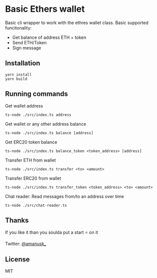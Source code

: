 # Basic Ethers wallet

Basic cli wrapper to work with the ethres wallet class. Basic supported funcitonality:

- Get balance of address ETH + token
- Send ETH/Token
- Sign message

## Installation

```
yarn install
yarn build
```

## Running commands

Get wallet address

```
ts-node ./src/index.ts address
```

Get wallet or any other address balance

```
ts-node ./src/index.ts balance [address]
```

Get ERC20 token balance

```
ts-node ./src/index.ts balance_token <token_address> [address]
```

Transfer ETH from wallet

```
ts-node ./src/index.ts transfer <to> <amount>
```

Transfer ERC20 from wallet

```
ts-node ./src/index.ts transfer_token <token_address> <to> <amount>
```

Chat reader: Read messages from/to an address over time

```
ts-node ./src/chat-reader.ts
```

## Thanks

If you like it than you soulda put a start ⭐ on it

Twitter: [@amanusk\_](https://twitter.com/amanusk_)

## License

MIT
